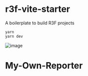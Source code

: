 # r3f-vite-starter
A boilerplate to build R3F projects

```
yarn
yarn dev
```


![image](https://user-images.githubusercontent.com/6551176/221732091-23ee52cb-4150-42fa-b998-43628d7a6b0d.png)
# My-Own-Reporter
